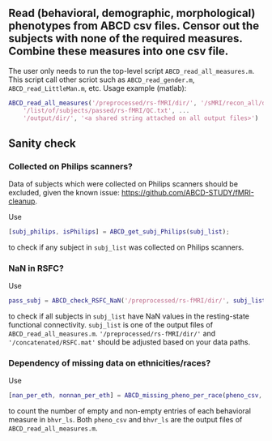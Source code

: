 ## Read (behavioral, demographic, morphological) phenotypes from ABCD csv files. Censor out the subjects with none of the required measures. Combine these measures into one csv file.

The user only needs to run the top-level script `ABCD_read_all_measures.m`. This script call other scriot such as `ABCD_read_gender.m`, `ABCD_read_LittleMan.m`, etc. Usage example (matlab):

```matlab
ABCD_read_all_measures('/preprocessed/rs-fMRI/dir/', '/sMRI/recon_all/dir/', ...
    '/list/of/subjects/passed/rs-fMRI/QC.txt', ...
    '/output/dir/', '<a shared string attached on all output files>')
```

## Sanity check

### Collected on Philips scanners?

Data of subjects which were collected on Philips scanners should be excluded, given the known issue: https://github.com/ABCD-STUDY/fMRI-cleanup. 

Use

```matlab
[subj_philips, isPhilips] = ABCD_get_subj_Philips(subj_list);
```

to check if any subject in `subj_list` was collected on Philips scanners.

### NaN in RSFC?

Use 

```matlab
pass_subj = ABCD_check_RSFC_NaN('/preprocessed/rs-fMRI/dir/', subj_list, '/concatenated/RSFC.mat');
```

to check if all subjects in `subj_list` have NaN values in the resting-state functional connectivity. `subj_list` is one of the output files of `ABCD_read_all_measures.m`. `'/preprocessed/rs-fMRI/dir/'` and `'/concatenated/RSFC.mat'` should be adjusted based on your data paths.

### Dependency of missing data on ethnicities/races?

Use 

```matlab
[nan_per_eth, nonnan_per_eth] = ABCD_missing_pheno_per_race(pheno_csv, bhvr_ls)
```

to count the number of empty and non-empty entries of each behavioral measure in `bhvr_ls`. Both `pheno_csv` and `bhvr_ls` are the output files of `ABCD_read_all_measures.m`.

